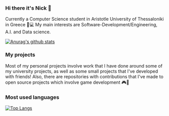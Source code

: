 ### Hi there it's Nick 👋

<!--
**nikopetr/nikopetr** is a ✨ _special_ ✨ repository because its `README.md` (this file) appears on your GitHub profile.

Here are some ideas to get you started:

- 🔭 I’m currently working on ...
- 🌱 I’m currently learning ...
- 👯 I’m looking to collaborate on ...
- 🤔 I’m looking for help with ...
- 💬 Ask me about ...
- 📫 How to reach me: ...
- 😄 Pronouns: ...
- ⚡ Fun fact: ..
-->

Currently a Computer Science student in Aristotle University of Thessaloniki in Greece 📖💻
My main interests are Software-Development/Engineering, A.I. and Data science.

[![Anurag's github stats](https://github-readme-stats.vercel.app/api?username=nikopetr&show_icons=true&theme=vue)](https://github.com/anuraghazra/github-readme-stats)

### My projects
Most of my personal projects involve work that I have done around some of my university projects, as well as some small projects that I've developed with friends!
Also, there are repositories with contributions that I've made to open source projects which involve game development 🎮🎲

### Most used languages
[![Top Langs](https://github-readme-stats.vercel.app/api/top-langs/?username=nikopetr&include_all_commits&count_private=true&layout=compact&show_icons=true&theme=vue&exclude_repo=Memory-Game)](https://github.com/anuraghazra/github-readme-stats)


